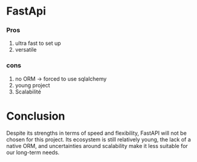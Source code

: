# FastApi

### Pros

1. ultra fast to set up
2. versatile

### cons

1. no ORM -> forced to use sqlalchemy
2. young project
3. Scalabilité

# Conclusion

Despite its strengths in terms of speed and flexibility, FastAPI will not be chosen for this project. Its ecosystem is still relatively young, the lack of a native ORM, and uncertainties around scalability make it less suitable for our long-term needs.
